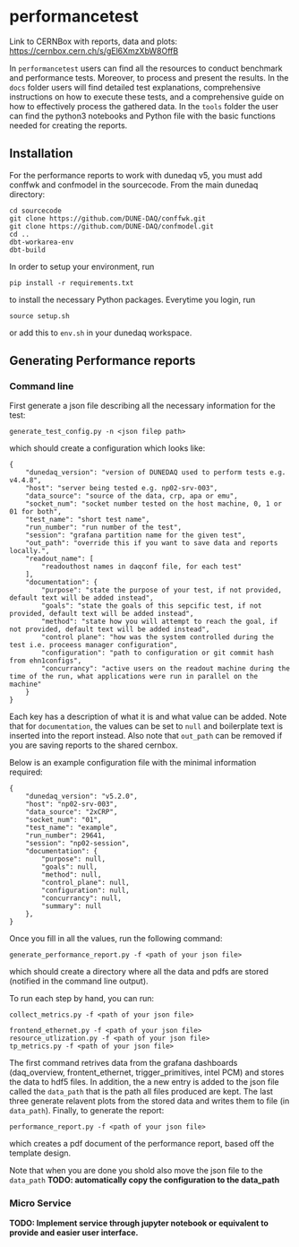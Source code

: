 # performancetest

Link to CERNBox with reports, data and plots: https://cernbox.cern.ch/s/gEl6XmzXbW8OffB

In `performancetest` users can find all the resources to conduct benchmark and performance tests. Moreover, to process and present the results. In the `docs` folder users will find detailed test explanations, comprehensive instructions on how to execute these tests, and a comprehensive guide on how to effectively process the gathered data. In the `tools` folder the user can find the python3 notebooks and Python file with the basic functions needed for creating the reports.   

## Installation
For the performance reports to work with dunedaq v5, you must add conffwk and confmodel in the sourcecode. From the main dunedaq directory:

```[bash]
cd sourcecode
git clone https://github.com/DUNE-DAQ/conffwk.git
git clone https://github.com/DUNE-DAQ/confmodel.git
cd ..
dbt-workarea-env
dbt-build
```


In order to setup your environment, run

```[bash]
pip install -r requirements.txt
```

to install the necessary Python packages. Everytime you login, run

```[bash]
source setup.sh
```

or add this to `env.sh` in your dunedaq workspace.

## Generating Performance reports

### Command line
First generate a json file describing all the necessary information for the test:

```[bash]
generate_test_config.py -n <json filep path>
```

which should create a configuration which looks like:
```[json]
{
    "dunedaq_version": "version of DUNEDAQ used to perform tests e.g. v4.4.8",
    "host": "server being tested e.g. np02-srv-003",
    "data_source": "source of the data, crp, apa or emu",
    "socket_num": "socket number tested on the host machine, 0, 1 or 01 for both",
    "test_name": "short test name",
    "run_number": "run number of the test",
    "session": "grafana partition name for the given test",
    "out_path": "override this if you want to save data and reports locally.",
    "readout_name": [
        "readouthost names in daqconf file, for each test"
    ],
    "documentation": {
        "purpose": "state the purpose of your test, if not provided, default text will be added instead",
        "goals": "state the goals of this sepcific test, if not provided, default text will be added instead",
        "method": "state how you will attempt to reach the goal, if not provided, default text will be added instead",
        "control plane": "how was the system controlled during the test i.e. proceess manager configuration",
        "configuration": "path to configuration or git commit hash from ehn1configs",
        "concurrancy": "active users on the readout machine during the time of the run, what applications were run in parallel on the machine"
    }
}
```
Each key has a description of what it is and what value can be added. Note that for `documentation`, the values can be set to `null` and boilerplate text is inserted into the report instead. Also note that `out_path` can be removed if you are saving reports to the shared cernbox.

Below is an example configuration file with the minimal information required:
```[json]
{
    "dunedaq_version": "v5.2.0",
    "host": "np02-srv-003",
    "data_source": "2xCRP",
    "socket_num": "01",
    "test_name": "example",
    "run_number": 29641,
    "session": "np02-session",
    "documentation": {
        "purpose": null,
        "goals": null,
        "method": null,
        "control_plane": null,
        "configuration": null,
        "concurrancy": null,
        "summary": null
    },
}
```

Once you fill in all the values, run the following command:

```[bash]
generate_performance_report.py -f <path of your json file>
```
which should create a directory where all the data and pdfs are stored (notified in the command line output).


To run each step by hand, you can run:

```[bash]
collect_metrics.py -f <path of your json file>

frontend_ethernet.py -f <path of your json file>
resource_utlization.py -f <path of your json file>
tp_metrics.py -f <path of your json file>
```

The first command retrives data from the grafana dashboards (daq_overview, frontent_ethernet, trigger_primitives, intel PCM) and stores the data to hdf5 files. In addition, the a new entry is added to the json file called the `data_path` that is the path all files produced are kept. The last three generate relavent plots from the stored data and writes them to file (in `data_path`). Finally, to generate the report:

```[bash]
performance_report.py -f <path of your json file>
```

which creates a pdf document of the performance report, based off the template design.

Note that when you are done you shold also move the json file to the `data_path` **TODO: automatically copy the configuration to the data_path**

### Micro Service

**TODO: Implement service through jupyter notebook or equivalent to provide and easier user interface.**